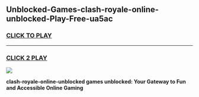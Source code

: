 
## Unblocked-Games-clash-royale-online-unblocked-Play-Free-ua5ac
<h3>
<a href="https://premium76.site?title=clash-royale-online-unblocked&ref=23A">CLICK TO PLAY</a></h3>
<hr>

<h3>
<a href="https://premium76.site?title=clash-royale-online-unblocked&ref=23A">CLICK 2 PLAY</a>
  
</h3>

<a href="https://premium76.site?title=clash-royale-online-unblocked&ref=23A"><img src="https://clearcache.store/games.png"></a>


**clash-royale-online-unblocked games unblocked: Your Gateway to Fun and Accessible Online Gaming**
